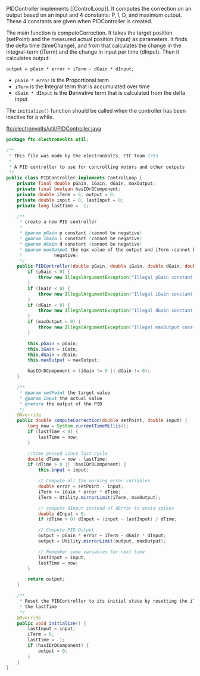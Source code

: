 PIDController implements [[ControlLoop]]. It computes the correction on an output based on an input and 4 constants: P, I, D, and maximum output. These 4 constants are given when PIDController is created.

The main function is computeCorrection. It takes the target position (setPoint) and the measured actual position (input) as parameters. It finds the delta time (timeChange), and from that calculates the change in the integral-term (iTerm) and the change in input per time (dInput). Then it calculates output:
```
output = pGain * error + iTerm - dGain * dInput;
```
* `pGain * error` is the **P**roportional term
* `iTerm` is the **I**ntegral term that is accumulated over time
* `dGain * dInput` is the **D**erivative term that is calculated from the delta input

The `initialize()` function should be called when the controller has been inactive for a while.

[ftc/electronvolts/util/PIDController.java](https://github.com/FTC7393/state-machine-framework/blob/master/src/ftc/electronvolts/util/PIDController.java)
```java
package ftc.electronvolts.util;

/**
 * This file was made by the electronVolts, FTC team 7393
 *
 * A PID controller to use for controlling motors and other outputs
 */
public class PIDController implements ControlLoop {
    private final double pGain, iGain, dGain, maxOutput;
    private final boolean hasIOrDComponent;
    private double iTerm = 0, output = 0;
    private double input = 0, lastInput = 0;
    private long lastTime = -1;

    /**
     * create a new PID controller
     *
     * @param pGain p constant (cannot be negative)
     * @param iGain i constant (cannot be negative)
     * @param dGain d constant (cannot be negative)
     * @param maxOutput the max value of the output and iTerm (cannot be
     *            negative)
     */
    public PIDController(double pGain, double iGain, double dGain, double maxOutput) {
        if (pGain < 0) {
            throw new IllegalArgumentException("Illegal pGain constant \"" + pGain + "\". PID constants cannot be negative.");
        }
        if (iGain < 0) {
            throw new IllegalArgumentException("Illegal iGain constant \"" + iGain + "\". PID constants cannot be negative.");
        }
        if (dGain < 0) {
            throw new IllegalArgumentException("Illegal dGain constant \"" + dGain + "\". PID constants cannot be negative.");
        }
        if (maxOutput < 0) {
            throw new IllegalArgumentException("Illegal maxOutput constant \"" + maxOutput + "\". PID constants cannot be negative.");
        }

        this.pGain = pGain;
        this.iGain = iGain;
        this.dGain = dGain;
        this.maxOutput = maxOutput;

        hasIOrDComponent = (iGain != 0 || dGain != 0);
    }

    /**
     * @param setPoint the target value
     * @param input the actual value
     * @return the output of the PID
     */
    @Override
    public double computeCorrection(double setPoint, double input) {
        long now = System.currentTimeMillis();
        if (lastTime < 0) {
            lastTime = now;
        }

        //time passed since last cycle
        double dTime = now - lastTime;
        if (dTime > 0 || !hasIOrDComponent) {
            this.input = input;

            // Compute all the working error variables
            double error = setPoint - input;
            iTerm += iGain * error * dTime;
            iTerm = Utility.mirrorLimit(iTerm, maxOutput);

            // compute dInput instead of dError to avoid spikes
            double dInput = 0;
            if (dTime > 0) dInput = (input - lastInput) / dTime;

            // Compute PID Output
            output = pGain * error + iTerm - dGain * dInput;
            output = Utility.mirrorLimit(output, maxOutput);

            // Remember some variables for next time
            lastInput = input;
            lastTime = now;
        }

        return output;
    }

    /**
     * Reset the PIDController to its initial state by resetting the iTerm and
     * the lastTime
     */
    @Override
    public void initialize() {
        lastInput = input;
        iTerm = 0;
        lastTime = -1;
        if (hasIOrDComponent) {
            output = 0;
        }
    }
}
```